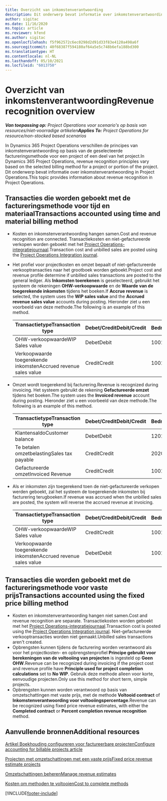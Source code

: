 ```yaml
---
title: Overzicht van inkomstenverantwoording
description: Dit onderwerp bevat informatie over inkomstenverantwoording in Project Operations.
author: sigitac
ms.date: 11/16/2020
ms.topic: article
ms.reviewer: kfend
ms.author: sigitac
ms.openlocfilehash: f5f962572c6ec0298d2d91d33f83e4120a498a6f
ms.sourcegitcommit: 40f68387f594180af64a5e5c748b6efa188bd300
ms.translationtype: HT
ms.contentlocale: nl-NL
ms.lasthandoff: 05/10/2021
ms.locfileid: "6013750"
---
```

# <a name="revenue-recognition-overview"></a><span data-ttu-id="e9b34-103">Overzicht van inkomstenverantwoording</span><span class="sxs-lookup"><span data-stu-id="e9b34-103">Revenue recognition overview</span></span>

<span data-ttu-id="e9b34-104">_**Van toepassing op:** Project Operations voor scenario's op basis van resources/niet-voorradige artikelen_</span><span class="sxs-lookup"><span data-stu-id="e9b34-104">_**Applies To:** Project Operations for resource/non-stocked based scenarios_</span></span>

<span data-ttu-id="e9b34-105">In Dynamics 365 Project Operations verschillen de principes van inkomstenverantwoording op basis van de geselecteerde factureringsmethode voor een project of een deel van het project.</span><span class="sxs-lookup"><span data-stu-id="e9b34-105">In Dynamics 365 Project Operations, revenue recognition principles vary based on the selected billing method for a project or portion of the project.</span></span> <span data-ttu-id="e9b34-106">Dit onderwerp bevat informatie over inkomstenverantwoording in Project Operations.</span><span class="sxs-lookup"><span data-stu-id="e9b34-106">This topic provides information about revenue recognition in Project Operations.</span></span>

## <a name="transactions-accounted-using-time-and-material-billing-method"></a><span data-ttu-id="e9b34-107">Transacties die worden geboekt met de factureringsmethode voor tijd en materiaal</span><span class="sxs-lookup"><span data-stu-id="e9b34-107">Transactions accounted using time and material billing method</span></span>

- <span data-ttu-id="e9b34-108">Kosten en inkomstenverantwoording hangen samen.</span><span class="sxs-lookup"><span data-stu-id="e9b34-108">Cost and revenue recognition are connected.</span></span> <span data-ttu-id="e9b34-109">Transactiekosten en niet-gefactureerde verkopen worden geboekt met het [Project Operations-integratiejournaal](../project-accounting/project-operations-integration-journal.md).</span><span class="sxs-lookup"><span data-stu-id="e9b34-109">Transaction cost and unbilled sales are posted using the [Project Operations Integration journal](../project-accounting/project-operations-integration-journal.md).</span></span>
- <span data-ttu-id="e9b34-110">Het profiel voor projectkosten en omzet bepaalt of niet-gefactureerde verkooptransacties naar het grootboek worden geboekt.</span><span class="sxs-lookup"><span data-stu-id="e9b34-110">Project cost and revenue profile determine if unbilled sales transactions are posted to the general ledger.</span></span> <span data-ttu-id="e9b34-111">Als **Inkomsten toerekenen** is geselecteerd, gebruikt het systeem de rekeningen **OHW-verkoopwaarde** en de **Waarde van de toegerekende inkomsten** tijdens het boeken.</span><span class="sxs-lookup"><span data-stu-id="e9b34-111">If **Accrue revenue** is selected, the system uses the **WIP sales value** and the **Accrued revenue sales value** accounts during posting.</span></span> <span data-ttu-id="e9b34-112">Hieronder ziet u een voorbeeld van deze methode.</span><span class="sxs-lookup"><span data-stu-id="e9b34-112">The following is an example of this method.</span></span>  

  | <span data-ttu-id="e9b34-113">Transactietype</span><span class="sxs-lookup"><span data-stu-id="e9b34-113">Transaction type</span></span> | <span data-ttu-id="e9b34-114">Debet/Credit</span><span class="sxs-lookup"><span data-stu-id="e9b34-114">Debit/Credit</span></span> | <span data-ttu-id="e9b34-115">Bedrag</span><span class="sxs-lookup"><span data-stu-id="e9b34-115">Amount</span></span> |
  | --- | --- | --- |
  | <span data-ttu-id="e9b34-116">OHW-verkoopwaarde</span><span class="sxs-lookup"><span data-stu-id="e9b34-116">WIP Sales value</span></span> | <span data-ttu-id="e9b34-117">Debet</span><span class="sxs-lookup"><span data-stu-id="e9b34-117">Debit</span></span> | <span data-ttu-id="e9b34-118">100</span><span class="sxs-lookup"><span data-stu-id="e9b34-118">100</span></span> |
  | <span data-ttu-id="e9b34-119">Verkoopwaarde toegerekende inkomsten</span><span class="sxs-lookup"><span data-stu-id="e9b34-119">Accrued revenue sales value</span></span> | <span data-ttu-id="e9b34-120">Credit</span><span class="sxs-lookup"><span data-stu-id="e9b34-120">Credit</span></span> | <span data-ttu-id="e9b34-121">100</span><span class="sxs-lookup"><span data-stu-id="e9b34-121">100</span></span> |

- <span data-ttu-id="e9b34-122">Omzet wordt toegerekend bij facturering.</span><span class="sxs-lookup"><span data-stu-id="e9b34-122">Revenue is recognized during invoicing.</span></span> <span data-ttu-id="e9b34-123">Het systeem gebruikt de rekening **Gefactureerde omzet** tijdens het boeken.</span><span class="sxs-lookup"><span data-stu-id="e9b34-123">The system uses the **Invoiced revenue** account during posting.</span></span> <span data-ttu-id="e9b34-124">Hieronder ziet u een voorbeeld van deze methode.</span><span class="sxs-lookup"><span data-stu-id="e9b34-124">The following is an example of this method.</span></span>  

  | <span data-ttu-id="e9b34-125">Transactietype</span><span class="sxs-lookup"><span data-stu-id="e9b34-125">Transaction type</span></span> | <span data-ttu-id="e9b34-126">Debet/Credit</span><span class="sxs-lookup"><span data-stu-id="e9b34-126">Debit/Credit</span></span> | <span data-ttu-id="e9b34-127">Bedrag</span><span class="sxs-lookup"><span data-stu-id="e9b34-127">Amount</span></span> |
  | --- | --- | --- |
  | <span data-ttu-id="e9b34-128">Klantensaldo</span><span class="sxs-lookup"><span data-stu-id="e9b34-128">Customer balance</span></span> | <span data-ttu-id="e9b34-129">Debet</span><span class="sxs-lookup"><span data-stu-id="e9b34-129">Debit</span></span> | <span data-ttu-id="e9b34-130">120</span><span class="sxs-lookup"><span data-stu-id="e9b34-130">120</span></span> |
  | <span data-ttu-id="e9b34-131">Te betalen omzetbelasting</span><span class="sxs-lookup"><span data-stu-id="e9b34-131">Sales tax payable</span></span> | <span data-ttu-id="e9b34-132">Credit</span><span class="sxs-lookup"><span data-stu-id="e9b34-132">Credit</span></span> | <span data-ttu-id="e9b34-133">20</span><span class="sxs-lookup"><span data-stu-id="e9b34-133">20</span></span> |
  | <span data-ttu-id="e9b34-134">Gefactureerde omzet</span><span class="sxs-lookup"><span data-stu-id="e9b34-134">Invoiced Revenue</span></span> | <span data-ttu-id="e9b34-135">Credit</span><span class="sxs-lookup"><span data-stu-id="e9b34-135">Credit</span></span> | <span data-ttu-id="e9b34-136">100</span><span class="sxs-lookup"><span data-stu-id="e9b34-136">100</span></span> |

- <span data-ttu-id="e9b34-137">Als er inkomsten zijn toegerekend toen de niet-gefactureerde verkopen werden geboekt, zal het systeem de toegerekende inkomsten bij facturering terugboeken.</span><span class="sxs-lookup"><span data-stu-id="e9b34-137">If revenue was accrued when the unbilled sales are posted, the system will reverse the accrued revenue at invoicing.</span></span>

  | <span data-ttu-id="e9b34-138">Transactietype</span><span class="sxs-lookup"><span data-stu-id="e9b34-138">Transaction type</span></span> | <span data-ttu-id="e9b34-139">Debet/Credit</span><span class="sxs-lookup"><span data-stu-id="e9b34-139">Debit/Credit</span></span> | <span data-ttu-id="e9b34-140">Bedrag</span><span class="sxs-lookup"><span data-stu-id="e9b34-140">Amount</span></span> |
  | --- | --- | --- |
  | <span data-ttu-id="e9b34-141">OHW-verkoopwaarde</span><span class="sxs-lookup"><span data-stu-id="e9b34-141">WIP Sales value</span></span> | <span data-ttu-id="e9b34-142">Credit</span><span class="sxs-lookup"><span data-stu-id="e9b34-142">Credit</span></span> | <span data-ttu-id="e9b34-143">100</span><span class="sxs-lookup"><span data-stu-id="e9b34-143">100</span></span> |
  | <span data-ttu-id="e9b34-144">Verkoopwaarde toegerekende inkomsten</span><span class="sxs-lookup"><span data-stu-id="e9b34-144">Accrued revenue sales value</span></span> | <span data-ttu-id="e9b34-145">Debet</span><span class="sxs-lookup"><span data-stu-id="e9b34-145">Debit</span></span> | <span data-ttu-id="e9b34-146">100</span><span class="sxs-lookup"><span data-stu-id="e9b34-146">100</span></span> |

## <a name="transactions-accounted-using-the-fixed-price-billing-method"></a><span data-ttu-id="e9b34-147">Transacties die worden geboekt met de factureringsmethode voor vaste prijs</span><span class="sxs-lookup"><span data-stu-id="e9b34-147">Transactions accounted using the fixed price billing method</span></span>

- <span data-ttu-id="e9b34-148">Kosten en inkomstenverantwoording hangen niet samen.</span><span class="sxs-lookup"><span data-stu-id="e9b34-148">Cost and revenue recognition are separate.</span></span> <span data-ttu-id="e9b34-149">Transactiekosten worden geboekt met het [Project Operations-integratiejournaal](../project-accounting/project-operations-integration-journal.md).</span><span class="sxs-lookup"><span data-stu-id="e9b34-149">Transaction cost is posted using the [Project Operations Integration journal](../project-accounting/project-operations-integration-journal.md).</span></span> <span data-ttu-id="e9b34-150">Niet-gefactureerde verkooptransacties worden niet gemaakt.</span><span class="sxs-lookup"><span data-stu-id="e9b34-150">Unbilled sales transactions aren't created.</span></span>
- <span data-ttu-id="e9b34-151">Opbrengsten kunnen tijdens de facturering worden verantwoord als voor het projectkosten- en opbrengstenprofiel **Principe gebruikt voor berekeningen van de voltooiing van projecten** is ingesteld op **Geen OHW**.</span><span class="sxs-lookup"><span data-stu-id="e9b34-151">Revenue can be recognized during invoicing if the project cost and revenue profile have **Principle used for project completion calculations** set to **No WIP**.</span></span> <span data-ttu-id="e9b34-152">Gebruik deze methode alleen voor korte, eenvoudige projecten.</span><span class="sxs-lookup"><span data-stu-id="e9b34-152">Only use this method for short term, simple projects.</span></span>
- <span data-ttu-id="e9b34-153">Opbrengsten kunnen worden verantwoord op basis van omzetschattingen met vaste prijs, met de methode **Voltooid contract** of **Inkomstenverantwoording voor voltooiingspercentage**.</span><span class="sxs-lookup"><span data-stu-id="e9b34-153">Revenue can be recognized using fixed price revenue estimates, with either the **Completed contract** or **Percent completion revenue recognition** method.</span></span>

## <a name="additional-resources"></a><span data-ttu-id="e9b34-154">Aanvullende bronnen</span><span class="sxs-lookup"><span data-stu-id="e9b34-154">Additional resources</span></span>
[<span data-ttu-id="e9b34-155">Artikel Boekhouding configureren voor factureerbare projecten</span><span class="sxs-lookup"><span data-stu-id="e9b34-155">Configure accounting for billable projects article</span></span>](../project-accounting/configure-accounting-billable-projects.md)

[<span data-ttu-id="e9b34-156">Projecten met omzetschattingen met een vaste prijs</span><span class="sxs-lookup"><span data-stu-id="e9b34-156">Fixed price revenue estimate projects</span></span>](rev-rec-percentage-completion-method.md)

[<span data-ttu-id="e9b34-157">Omzetschattingen beheren</span><span class="sxs-lookup"><span data-stu-id="e9b34-157">Manage revenue estimates</span></span>](rev-rec-completed-contract-method.md)

[<span data-ttu-id="e9b34-158">Kosten om methoden te voltooien</span><span class="sxs-lookup"><span data-stu-id="e9b34-158">Cost to complete methods</span></span>](cost-complete-methods.md)


[!INCLUDE[footer-include](../includes/footer-banner.md)]